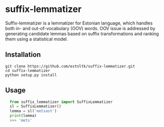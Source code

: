 # suffix-lemmatizer

Suffix-lemmatizer is a lemmatizer for Estonian language, which handles both in- and out-of-vocabulary (OOV) words. OOV issue is addressed by generating candidate lemmas based on suffix transformations and ranking them using a statistical model.

## Installation
```
git clone https://github.com/estnltk/suffix-lemmatizer.git
cd suffix-lemmatizer
python setup.py install
```

## Usage
```python
  from suffix_lemmatizer import SuffixLemmatizer
  sl = SuffixLemmatizer()
  lemma = sl('metsast')
  print(lemma)
  >>> 'mets'
```
